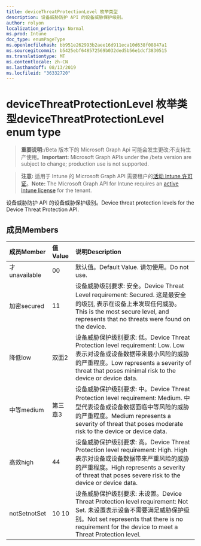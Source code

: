 ```yaml
---
title: deviceThreatProtectionLevel 枚举类型
description: 设备威胁防护 API 的设备威胁保护级别。
author: rolyon
localization_priority: Normal
ms.prod: Intune
doc_type: enumPageType
ms.openlocfilehash: bb951e262993b2aee16d911eca10d638f08847a1
ms.sourcegitcommit: b5425ebf648572569b032ded5b56e1dcf3830515
ms.translationtype: MT
ms.contentlocale: zh-CN
ms.lasthandoff: 08/13/2019
ms.locfileid: "36332720"
---
```

# <a name="devicethreatprotectionlevel-enum-type"></a><span data-ttu-id="d6369-103">deviceThreatProtectionLevel 枚举类型</span><span class="sxs-lookup"><span data-stu-id="d6369-103">deviceThreatProtectionLevel enum type</span></span>

> <span data-ttu-id="d6369-104">**重要说明:**/Beta 版本下的 Microsoft Graph Api 可能会发生更改;不支持生产使用。</span><span class="sxs-lookup"><span data-stu-id="d6369-104">**Important:** Microsoft Graph APIs under the /beta version are subject to change; production use is not supported.</span></span>

> <span data-ttu-id="d6369-105">**注意:** 适用于 Intune 的 Microsoft Graph API 需要租户的[活动 Intune 许可证](https://go.microsoft.com/fwlink/?linkid=839381)。</span><span class="sxs-lookup"><span data-stu-id="d6369-105">**Note:** The Microsoft Graph API for Intune requires an [active Intune license](https://go.microsoft.com/fwlink/?linkid=839381) for the tenant.</span></span>

<span data-ttu-id="d6369-106">设备威胁防护 API 的设备威胁保护级别。</span><span class="sxs-lookup"><span data-stu-id="d6369-106">Device threat protection levels for the Device Threat Protection API.</span></span>

## <a name="members"></a><span data-ttu-id="d6369-107">成员</span><span class="sxs-lookup"><span data-stu-id="d6369-107">Members</span></span>
|<span data-ttu-id="d6369-108">成员</span><span class="sxs-lookup"><span data-stu-id="d6369-108">Member</span></span>|<span data-ttu-id="d6369-109">值</span><span class="sxs-lookup"><span data-stu-id="d6369-109">Value</span></span>|<span data-ttu-id="d6369-110">说明</span><span class="sxs-lookup"><span data-stu-id="d6369-110">Description</span></span>|
|:---|:---|:---|
|<span data-ttu-id="d6369-111">才</span><span class="sxs-lookup"><span data-stu-id="d6369-111">unavailable</span></span>|<span data-ttu-id="d6369-112">0</span><span class="sxs-lookup"><span data-stu-id="d6369-112">0</span></span>|<span data-ttu-id="d6369-113">默认值。</span><span class="sxs-lookup"><span data-stu-id="d6369-113">Default Value.</span></span> <span data-ttu-id="d6369-114">请勿使用。</span><span class="sxs-lookup"><span data-stu-id="d6369-114">Do not use.</span></span>|
|<span data-ttu-id="d6369-115">加密</span><span class="sxs-lookup"><span data-stu-id="d6369-115">secured</span></span>|<span data-ttu-id="d6369-116">1</span><span class="sxs-lookup"><span data-stu-id="d6369-116">1</span></span>|<span data-ttu-id="d6369-117">设备威胁级别要求: 安全。</span><span class="sxs-lookup"><span data-stu-id="d6369-117">Device Threat Level requirement: Secured.</span></span> <span data-ttu-id="d6369-118">这是最安全的级别, 表示在设备上未发现任何威胁。</span><span class="sxs-lookup"><span data-stu-id="d6369-118">This is the most secure level, and represents that no threats were found on the device.</span></span>|
|<span data-ttu-id="d6369-119">降低</span><span class="sxs-lookup"><span data-stu-id="d6369-119">low</span></span>|<span data-ttu-id="d6369-120">双面</span><span class="sxs-lookup"><span data-stu-id="d6369-120">2</span></span>|<span data-ttu-id="d6369-121">设备威胁保护级别要求: 低。</span><span class="sxs-lookup"><span data-stu-id="d6369-121">Device Threat Protection level requirement: Low.</span></span> <span data-ttu-id="d6369-122">Low 表示对设备或设备数据带来最小风险的威胁的严重程度。</span><span class="sxs-lookup"><span data-stu-id="d6369-122">Low represents a severity of threat that poses minimal risk to the device or device data.</span></span>|
|<span data-ttu-id="d6369-123">中等</span><span class="sxs-lookup"><span data-stu-id="d6369-123">medium</span></span>|<span data-ttu-id="d6369-124">第三章</span><span class="sxs-lookup"><span data-stu-id="d6369-124">3</span></span>|<span data-ttu-id="d6369-125">设备威胁保护级别要求: 中。</span><span class="sxs-lookup"><span data-stu-id="d6369-125">Device Threat Protection level requirement: Medium.</span></span> <span data-ttu-id="d6369-126">中型代表设备或设备数据面临中等风险的威胁的严重程度。</span><span class="sxs-lookup"><span data-stu-id="d6369-126">Medium represents a severity of threat that poses moderate risk to the device or device data.</span></span>|
|<span data-ttu-id="d6369-127">高效</span><span class="sxs-lookup"><span data-stu-id="d6369-127">high</span></span>|<span data-ttu-id="d6369-128">4</span><span class="sxs-lookup"><span data-stu-id="d6369-128">4</span></span>|<span data-ttu-id="d6369-129">设备威胁保护级别要求: 高。</span><span class="sxs-lookup"><span data-stu-id="d6369-129">Device Threat Protection level requirement: High.</span></span> <span data-ttu-id="d6369-130">High 表示对设备或设备数据带来严重风险的威胁的严重程度。</span><span class="sxs-lookup"><span data-stu-id="d6369-130">High represents a severity of threat that poses severe risk to the device or device data.</span></span>|
|<span data-ttu-id="d6369-131">notSet</span><span class="sxs-lookup"><span data-stu-id="d6369-131">notSet</span></span>|<span data-ttu-id="d6369-132">10 </span><span class="sxs-lookup"><span data-stu-id="d6369-132">10</span></span>|<span data-ttu-id="d6369-133">设备威胁保护级别要求: 未设置。</span><span class="sxs-lookup"><span data-stu-id="d6369-133">Device Threat Protection level requirement: Not Set.</span></span> <span data-ttu-id="d6369-134">未设置表示设备不需要满足威胁保护级别。</span><span class="sxs-lookup"><span data-stu-id="d6369-134">Not set represents that there is no requirement for the device to meet a Threat Protection level.</span></span>|




